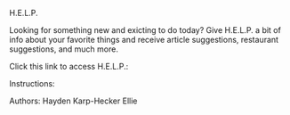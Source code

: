 H.E.L.P.  
  
Looking for something new and exicting to do today? Give H.E.L.P. a bit of info about your favorite things and receive article suggestions, restaurant suggestions, and much more.
  
  
Click this link to access H.E.L.P.:  
  
  
  
Instructions:



Authors:
Hayden Karp-Hecker
Ellie